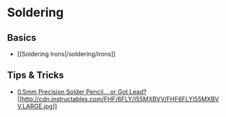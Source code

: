 # Soldering

## Basics

* [[Soldering Irons|/soldering/irons]]

## Tips & Tricks

* [0.5mm Precision Solder Pencil... or Got Lead?](http://www.instructables.com/id/05mm-Precision-Solder-Dispenser-or-Solder-Doodling/)
  [[http://cdn.instructables.com/FHF/6FLY/I55MXBVV/FHF6FLYI55MXBVV.LARGE.jpg]]
